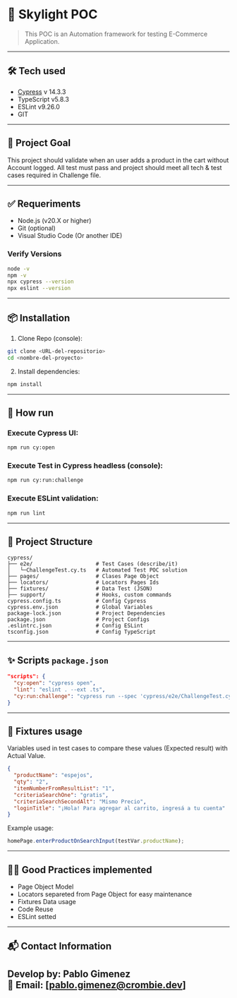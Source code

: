 
# 📘 Skylight POC 

> This POC is an Automation framework for testing E-Commerce Application. 

---

## 🛠 Tech used

- [Cypress](https://www.cypress.io/) v 14.3.3
- TypeScript v5.8.3
- ESLint v9.26.0
- GIT

---

## 🚀 Project Goal

This project should validate when an user adds a product in the cart without Account logged. 
All test must pass and project should meet all tech & test cases required in Challenge file.

---

## ✅ Requeriments

- Node.js (v20.X or higher)
- Git (optional)
- Visual Studio Code (Or another IDE)

### Verify Versions

```bash
node -v
npm -v
npx cypress --version
npx eslint --version
```

---

## 📦 Installation

1. Clone Repo (console):

```bash
git clone <URL-del-repositorio>
cd <nombre-del-proyecto>
```

2. Install dependencies:

```bash
npm install
```

---

## 🧪 How run

### Execute Cypress UI:

```bash
npm run cy:open
```

### Execute Test in Cypress headless (console):

```bash
npm run cy:run:challenge
```

### Execute ESLint validation:

```bash
npm run lint
```

---

## 📂 Project Structure

```
cypress/
├── e2e/                    # Test Cases (describe/it)
│   └─ChallengeTest.cy.ts   # Automated Test POC solution
├── pages/                  # Clases Page Object
├── locators/               # Locators Pages Ids
├── fixtures/               # Data Test (JSON)
├── support/                # Hooks, custom commands
cypress.config.ts           # Config Cypress
cypress.env.json            # Global Variables
package-lock.json           # Project Dependencies
package.json                # Project Configs
.eslintrc.json              # Config ESLint
tsconfig.json               # Config TypeScript

```

---

## ✨ Scripts `package.json`

```json
"scripts": {
  "cy:open": "cypress open",
  "lint": "eslint . --ext .ts",
  "cy:run:challenge": "cypress run --spec 'cypress/e2e/ChallengeTest.cy.ts'"
}
```

---

## 📄 Fixtures usage
Variables used in test cases to compare these values (Expected result) with Actual Value.

```json
{
  "productName": "espejos",
  "qty": "2",
  "itemNumberFromResultList": "1",
  "criteriaSearchOne": "gratis",
  "criteriaSearchSecondAlt": "Mismo Precio",
  "loginTitle": "¡Hola! Para agregar al carrito, ingresá a tu cuenta"
}
```

Example usage:

```ts
homePage.enterProductOnSearchInput(testVar.productName);
```

---

## 👨‍💻 Good Practices implemented

- Page Object Model
- Locators separeted from Page Object for easy maintenance 
- Fixtures Data usage
- Code Reuse
- ESLint setted

---

## 📬 Contact Information

Develop by: **Pablo Gimenez**  
📧 Email: [pablo.gimenez@crombie.dev]  
---
